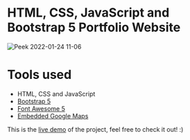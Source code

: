 HTML, CSS, JavaScript and Bootstrap 5 Portfolio Website
=======
![Peek 2022-01-24 11-06](https://im.ezgif.com/tmp/ezgif-1-9aa743c1cc.gif)

# Tools used #
* HTML, CSS and JavaScript
* [Bootstrap 5](https://getbootstrap.com/docs/5.0/getting-started/introduction/)
* [Font Awesome 5](https://fontawesome.com/)
* [Embedded Google Maps](https://www.embed-map.com/)

This is the [live demo](https://ashleighliu.github.io/) of the project, feel free to check it out! :) 

